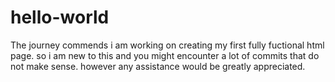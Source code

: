 # hello-world
The journey commends
i am working on creating my first fully fuctional html page.
so i am new to this and you might encounter a lot of commits that do not make sense.
however any assistance would be greatly appreciated.
